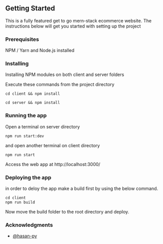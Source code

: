 ## Getting Started

This is a fully featured get to go mern-stack ecommerce website. The instructions below will get you started with setting up the project

### Prerequisites

NPM / Yarn and Node.js installed

### Installing

Installing NPM modules on both client and server folders

Execute these commands from the project directory

```
cd client && npm install
```

```
cd server && npm install
```

### Running the app

Open a terminal on server directory

```
npm run start:dev
```

and open another terminal on client directory
```
npm run start
```
Access the web app at http://localhost:3000/

### Deploying the app
in order to deloy the app make a build first by using the below command.
```
cd client
npm run build
```
Now move the build folder to the root directory and deploy.

### Acknowledgments
- [@hasan-py](https://github.com/hasan-py)



